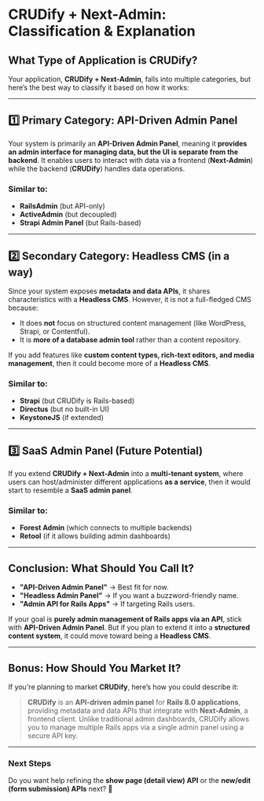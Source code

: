 # CRUDify + Next-Admin: Classification & Explanation

## **What Type of Application is CRUDify?**

Your application, **CRUDify + Next-Admin**, falls into multiple categories, but here’s the best way to classify it based on how it works:

---

## **1️⃣ Primary Category: API-Driven Admin Panel**
Your system is primarily an **API-Driven Admin Panel**, meaning it **provides an admin interface for managing data, but the UI is separate from the backend**. It enables users to interact with data via a frontend (**Next-Admin**) while the backend (**CRUDify**) handles data operations.

### **Similar to:** 
- **RailsAdmin** (but API-only)
- **ActiveAdmin** (but decoupled)
- **Strapi Admin Panel** (but Rails-based)

---

## **2️⃣ Secondary Category: Headless CMS (in a way)**
Since your system exposes **metadata and data APIs**, it shares characteristics with a **Headless CMS**. However, it is not a full-fledged CMS because:
- It does **not** focus on structured content management (like WordPress, Strapi, or Contentful).
- It is **more of a database admin tool** rather than a content repository.

If you add features like **custom content types, rich-text editors, and media management**, then it could become more of a **Headless CMS**.

### **Similar to:** 
- **Strapi** (but CRUDify is Rails-based)
- **Directus** (but no built-in UI)
- **KeystoneJS** (if extended)

---

## **3️⃣ SaaS Admin Panel (Future Potential)**
If you extend **CRUDify + Next-Admin** into a **multi-tenant system**, where users can host/administer different applications **as a service**, then it would start to resemble a **SaaS admin panel**.

### **Similar to:**
- **Forest Admin** (which connects to multiple backends)
- **Retool** (if it allows building admin dashboards)

---

## **Conclusion: What Should You Call It?**
- **"API-Driven Admin Panel"** → Best fit for now.
- **"Headless Admin Panel"** → If you want a buzzword-friendly name.
- **"Admin API for Rails Apps"** → If targeting Rails users.

If your goal is **purely admin management of Rails apps via an API**, stick with **API-Driven Admin Panel**. But if you plan to extend it into a **structured content system**, it could move toward being a **Headless CMS**.

---

## **Bonus: How Should You Market It?**
If you're planning to market **CRUDify**, here’s how you could describe it:

> **CRUDify** is an **API-driven admin panel** for **Rails 8.0 applications**, providing metadata and data APIs that integrate with **Next-Admin**, a frontend client. Unlike traditional admin dashboards, CRUDify allows you to manage multiple Rails apps via a single admin panel using a secure API key.

---

### **Next Steps**
Do you want help refining the **show page (detail view) API** or the **new/edit (form submission) APIs** next? 🚀
